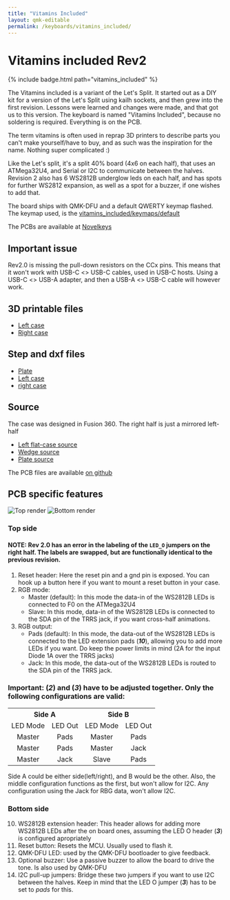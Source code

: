 ```yaml
---
title: "Vitamins Included"
layout: qmk-editable
permalink: /keyboards/vitamins_included/
---
```


# Vitamins included Rev2

{% include badge.html path="vitamins_included" %}

The Vitamins included is a variant of the Let's Split.
It started out as a DIY kit for a version of the Let's Split using kailh sockets,
and then grew into the first revision. Lessons were learned and changes were made, and that got us to this version. The keyboard is named "Vitamins Included", because no soldering is required. Everything is on the PCB. 

The term vitamins is often used in reprap 3D printers to describe parts you can't make yourself/have to buy, and as such was the inspiration for the name. Nothing super complicated :)

Like the Let's split, it's a split 40% board (4x6 on each half), that uses an ATMega32U4, and Serial or I2C to communicate between the halves.
Revision 2 also has 6 WS2812B underglow leds on each half, and has spots for further WS2812 expansion, as well as a spot for a buzzer, if one wishes to add that.

The board ships with QMK-DFU and a default QWERTY keymap flashed.  
The keymap used, is the [vitamins_included/keymaps/default](https://github.com/qmk/qmk_firmware/tree/master/keyboards/vitamins_included/keymaps/default)

The PCBs are available at [Novelkeys](https://novelkeys.xyz/collections/frontpage/products/vitamins-included-rev-2)

## Important issue
Rev2.0 is missing the pull-down resistors on the CCx pins. This means that it won't work with USB-C <> USB-C cables, used in USB-C hosts. Using a USB-C <> USB-A adapter, and then a USB-A <> USB-C cable will however work.

## 3D printable files

* [Left case](3d/flat/1.5mm_plate/case-left-FDM.stl)
* [Right case](3d/flat/1.5mm_plate/case-right-FDM.stl)

## Step and dxf files

* [Plate](3d/flat/plate.dxf)
* [Left case](3d/flat/1.5mm_plate/case-left.step)
* [right case](3d/flat/1.5mm_plate/case-right.step)

## Source
The case was designed in Fusion 360. The right half is just a mirrored left-half

* [Left flat-case source](https://a360.co/2AxxmCx)
* [Wedge source](https://a360.co/3fIED2e)
* [Plate source](https://a360.co/2TqNtYX)

The PCB files are available [on github](https://github.com/Duckle29/Vitamins-included/)

## PCB specific features

![Top render](images/top.png)
![Bottom render](images/bot.png)

### Top side
#### NOTE: Rev 2.0 has an error in the labeling of the `LED_O` jumpers on the right half. The labels are swapped, but are functionally identical to the previous revision.

1. Reset header: Here the reset pin and a gnd pin is exposed. You can hook up a button here if you want to mount a reset button in your case.
2. RGB mode:
   * Master (default): In this mode the data-in of the WS2812B LEDs is connected to F0 on the ATMega32U4
   * Slave: In this mode, data-in of the WS2812B LEDs is connected to the SDA pin of the TRRS jack, if you want cross-half animations.
3. RGB output:
   * Pads (default): In this mode, the data-out of the WS2812B LEDs is connected to the LED extension pads (**_10_**), allowing you to add more LEDs if you want. Do keep the power limits in mind (2A for the input Diode 1A over the TRRS jacks)
   * Jack: In this mode, the data-out of the WS2812B LEDs is routed to the SDA pin of the TRRS jack.

### Important: (**_2_**) and (**_3_**) have to be adjusted together. Only the following configurations are valid:

<table>
  <tr>
    <th style="text-align:center" colspan="2">Side A</th>
    <th style="text-align:center" colspan="2">Side B</th>
  </tr>
  <tr>
    <td style="text-align:center">LED Mode</td>
    <td style="text-align:center">LED Out</td>
    <td style="text-align:center">LED Mode</td>
    <td style="text-align:center">LED Out</td>
  </tr>
  <tr>
    <td style="text-align:center">Master</td>
    <td style="text-align:center">Pads</td>
    <td style="text-align:center">Master</td>
    <td style="text-align:center">Pads</td>
  </tr>
  <tr>
    <td style="text-align:center">Master</td>
    <td style="text-align:center">Pads</td>
    <td style="text-align:center">Master</td>
    <td style="text-align:center">Jack</td>
  </tr>
  <tr>
    <td style="text-align:center">Master</td>
    <td style="text-align:center">Jack</td>
    <td style="text-align:center">Slave</td>
    <td style="text-align:center">Pads</td>
  </tr>
</table>

Side A could be either side(left/right), and B would be the other.
Also, the middle configuration functions as the first, but won't allow for I2C.
Any configuration using the Jack for RBG data, won't allow I2C.

### Bottom side

 10. WS2812B extension header: This header allows for adding more WS2812B LEDs after the on board ones, assuming the LED O header (**_3_**) is configured apropriately 
 11. Reset button: Resets the MCU. Usually used to flash it.
 12. QMK-DFU LED: used by the QMK-DFU bootloader to give feedback.
 13. Optional buzzer: Use a passive buzzer to allow the board to drive the tone. Is also used by QMK-DFU
 14. I2C pull-up jumpers: Bridge these two jumpers if you want to use I2C between the halves. Keep in mind that the LED O jumper (**_3_**) has to be set to _pads_ for this.

